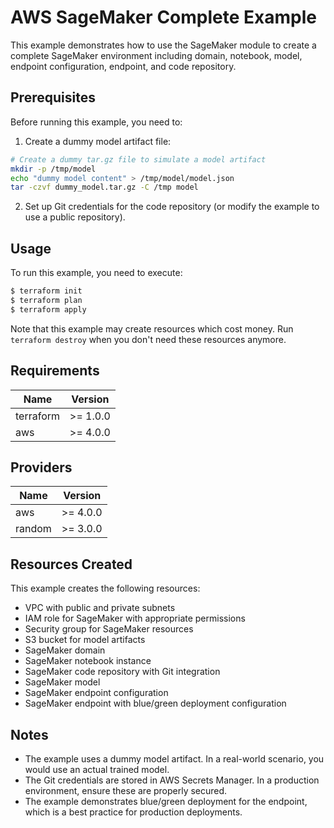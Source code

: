 # AWS SageMaker Complete Example

This example demonstrates how to use the SageMaker module to create a complete SageMaker environment including domain, notebook, model, endpoint configuration, endpoint, and code repository.

## Prerequisites

Before running this example, you need to:

1. Create a dummy model artifact file:

```bash
# Create a dummy tar.gz file to simulate a model artifact
mkdir -p /tmp/model
echo "dummy model content" > /tmp/model/model.json
tar -czvf dummy_model.tar.gz -C /tmp model
```

2. Set up Git credentials for the code repository (or modify the example to use a public repository).

## Usage

To run this example, you need to execute:

```bash
$ terraform init
$ terraform plan
$ terraform apply
```

Note that this example may create resources which cost money. Run `terraform destroy` when you don't need these resources anymore.

## Requirements

| Name | Version |
|------|---------|
| terraform | >= 1.0.0 |
| aws | >= 4.0.0 |

## Providers

| Name | Version |
|------|---------|
| aws | >= 4.0.0 |
| random | >= 3.0.0 |

## Resources Created

This example creates the following resources:

- VPC with public and private subnets
- IAM role for SageMaker with appropriate permissions
- Security group for SageMaker resources
- S3 bucket for model artifacts
- SageMaker domain
- SageMaker notebook instance
- SageMaker code repository with Git integration
- SageMaker model
- SageMaker endpoint configuration
- SageMaker endpoint with blue/green deployment configuration

## Notes

- The example uses a dummy model artifact. In a real-world scenario, you would use an actual trained model.
- The Git credentials are stored in AWS Secrets Manager. In a production environment, ensure these are properly secured.
- The example demonstrates blue/green deployment for the endpoint, which is a best practice for production deployments.
